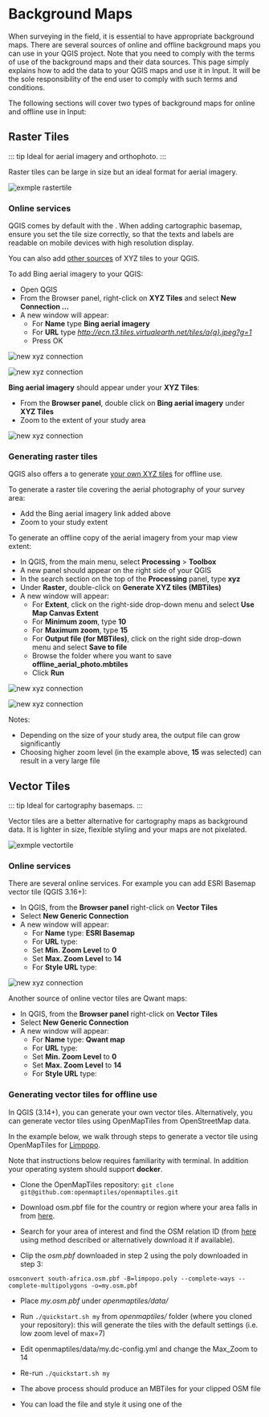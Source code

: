 # Background Maps

When surveying in the field, it is essential to have appropriate background maps. There are several sources of online and offline background maps you can use in your QGIS project. Note that you need to comply with the terms of use of the background maps and their data sources. This page simply explains how to add the data to your QGIS maps and use it in Input. It will be the sole responsibility of the end user to comply with such terms and conditions.

The following sections will cover two types of background maps for online and offline use in Input:

## Raster Tiles 

::: tip
Ideal for aerial imagery and orthophoto.
:::

Raster tiles can be large in size but an ideal format for aerial imagery.

![exmple rastertile](./example_rastertile.png)

### Online services

QGIS comes by default with the <QGISHelp ver="3.10" link="user_manual/managing_data_source/opening_data.html?highlight=xyz#using-xyz-tile-services" text="OpenStreetMap online services for XYZ tiles" />. When adding cartographic basemap, ensure you set the tile size correctly, so that the texts and labels are readable on mobile devices with high resolution display.

You can also add [other sources](https://gis.stackexchange.com/questions/20191/adding-basemaps-from-google-or-bing-in-qgis/217670#217670) of XYZ tiles to your QGIS.

To add Bing aerial imagery to your QGIS:

- Open QGIS
- From the Browser panel, right-click on **XYZ Tiles** and select **New Connection ...**
- A new window will appear:
  - For **Name** type **Bing aerial imagery**
  - For **URL** type *http://ecn.t3.tiles.virtualearth.net/tiles/a{q}.jpeg?g=1*
  - Press OK

![new xyz connection](./qgis_xyz_connection1.png)

![new xyz connection](./qgis_xyz_connection2.png)


**Bing aerial imagery** should appear under your **XYZ Tiles**:
- From the **Browser panel**, double click on **Bing aerial imagery** under **XYZ Tiles**
- Zoom to the extent of your study area

![new xyz connection](./qgis_xyz_online.png)

### Generating raster tiles

QGIS also offers a <QGISHelp ver="3.10" link="user_manual/processing_algs/qgis/rastertools.html" text="processing algorithm" /> to generate [your own XYZ tiles](https://ocw.un-ihe.org/mod/book/tool/print/index.php?id=5497&chapterid=491) for offline use.

To generate a raster tile covering the aerial photography of your survey area:

  - Add the Bing aerial imagery link added above
  - Zoom to your study extent

To generate an offline copy of the aerial imagery from your map view extent:

  - In QGIS, from the main menu, select **Processing** > **Toolbox**
  - A new panel should appear on the right side of your QGIS
  - In the search section on the top of the **Processing** panel, type **xyz**
  - Under **Raster**, double-click on **Generate XYZ tiles (MBTiles)**
  - A new window will appear:
    - For **Extent**, click on the right-side drop-down menu and select **Use Map Canvas Extent**
    - For **Minimum zoom**, type **10**
    - For **Maximum zoom**, type **15**
    - For **Output file (for MBTiles)**, click on the right side drop-down menu and select **Save to file**
    - Browse the folder where you want to save **offline_aerial_photo.mbtiles**
    - Click **Run**


![new xyz connection](./qgis_xyz_gen_mbtiles1.png)

![new xyz connection](./qgis_xyz_gen_mbtiles2.png)

Notes:
  - Depending on the size of your study area, the output file can grow significantly
  - Choosing higher zoom level (in the example above, **15** was selected) can result in a very large file

## Vector Tiles

::: tip
Ideal for cartography basemaps. 
:::

Vector tiles are a better alternative for cartography maps as background data. It is lighter in size, flexible styling and your maps are not pixelated.

![exmple vectortile](./example_vectortile.png)

### Online services

There are several online services. For example you can add ESRI Basemap vector tile (QGIS 3.16+):

- In QGIS, from the **Browser panel** right-click on **Vector Tiles**
- Select **New Generic Connection**
- A new window will appear:
    - For **Name** type: **ESRI Basemap**
    - For **URL** type: **<NoSpellcheck id="https://basemaps.arcgis.com/v1/arcgis/rest/services/World_Basemap/VectorTileServer/tile/{z}/{y}/{x}.pbf" />**
    - Set **Min. Zoom Level** to **0**
    - Set **Max. Zoom Level** to **14**
    - For **Style URL** type: **<NoSpellcheck id="https://basemaps.arcgis.com/b2/arcgis/rest/services/World_Basemap/VectorTileServer/resources/styles/root.json" />**

![new xyz connection](./qgis_xyz_gen_vectortile.png)

Another source of online vector tiles are Qwant maps:
- In QGIS, from the **Browser panel** right-click on **Vector Tiles**
- Select **New Generic Connection**
- A new window will appear:
    - For **Name** type: **Qwant map**
    - For **URL** type: **<NoSpellcheck id="https://www.qwant.com/maps/tiles/ozbasemap/{z}/{x}/{y}.pbf" />**
    - Set **Min. Zoom Level** to **0**
    - Set **Max. Zoom Level** to **14**
    - For **Style URL** type: **<NoSpellcheck id="https://raw.githubusercontent.com/QwantResearch/qwant-basic-gl-style/master/style.json" />**


### Generating vector tiles for offline use
In QGIS (3.14+), you can generate your own vector tiles. Alternatively, you can generate vector tiles using OpenMapTiles from OpenStreetMap data.

In the example below, we walk through steps to generate a vector tile using OpenMapTiles for [Limpopo](https://www.openstreetmap.org/relation/349547#map=7/-24.367/29.982).

Note that instructions below requires familiarity with terminal. In addition your operating system should support **docker**.


  - Clone the OpenMapTiles repository: `git clone git@github.com:openmaptiles/openmaptiles.git`

  - Download osm.pbf file for the country or region where your area falls in from [here](https://download.geofabrik.de/).

  - Search for your area of interest and find the OSM relation ID (from [here](https://nominatim.openstreetmap.org/) using method described <GitHubRepo id="JamesChevalier/cities#how-to-get-the-poly-file-for-a-specific-city" desc="here" /> or alternatively download it <GitHubRepo id="JamesChevalier/" desc="from this git repository" /> if available).

  - Clip the *osm.pbf* downloaded in step 2 using the poly downloaded in step 3:

  `osmconvert south-africa.osm.pbf -B=limpopo.poly --complete-ways --complete-multipolygons -o=my.osm.pbf`

  - Place *my.osm.pbf* under *openmaptiles/data/*

  - Run `./quickstart.sh my` from *openmaptiles/* folder (where you cloned your repository): this will generate the tiles with the default settings (i.e. low zoom level of max=7)

  - Edit openmaptiles/data/my.dc-config.yml and change the Max_Zoom to 14

  - Re-run `./quickstart.sh my`

  - The above process should produce an MBTiles for your clipped OSM file

  - You can load the file and style it using one of the <GitHubRepo id="openmaptiles/osm-bright-gl-style" desc="OpenMapTiles styles" />

